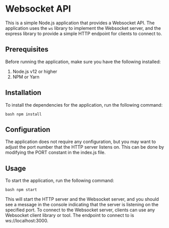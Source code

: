 # Websocket API

This is a simple Node.js application that provides a Websocket API. The application uses the `ws` library to implement the Websocket server, and the express library to provide a simple HTTP endpoint for clients to connect to.

## Prerequisites

Before running the application, make sure you have the following installed:
1. Node.js v12 or higher
2. NPM or Yarn

## Installation

To install the dependencies for the application, run the following command:

`bash npm install`

## Configuration

The application does not require any configuration, but you may want to adjust the port number that the HTTP server listens on. This can be done by modifying the PORT constant in the index.js file.

## Usage

To start the application, run the following command:

`bash npm start`

This will start the HTTP server and the Websocket server, and you should see a message in the console indicating that the server is listening on the specified port.
To connect to the Websocket server, clients can use any Websocket client library or tool. The endpoint to connect to is ws://localhost:3000.

